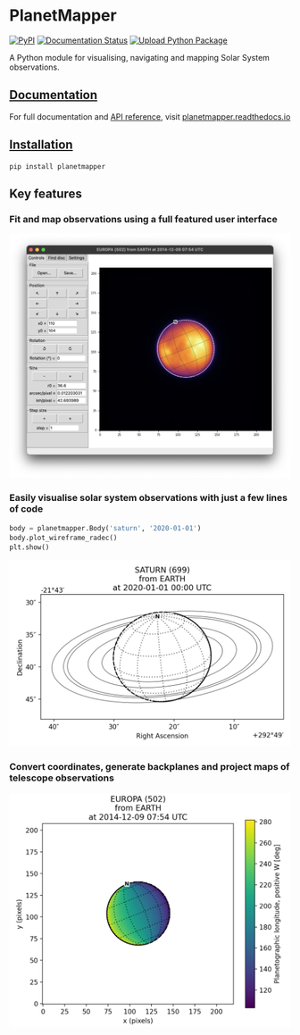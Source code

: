 # PlanetMapper

[![PyPI](https://img.shields.io/pypi/v/planetmapper?logo=python&logoColor=silver)](https://pypi.org/project/planetmapper/)
[![Documentation Status](https://readthedocs.org/projects/planetmapper/badge/?version=latest)](https://planetmapper.readthedocs.io/en/latest/?badge=latest)
[![Upload Python Package](https://github.com/ortk95/planetmapper/actions/workflows/python-publish.yml/badge.svg)](https://github.com/ortk95/planetmapper/actions/workflows/python-publish.yml)


A Python module for visualising, navigating and mapping Solar System observations.

## [Documentation](https://planetmapper.readthedocs.io)
For full documentation and [API reference](https://planetmapper.readthedocs.io/en/latest/documentation.html), visit [planetmapper.readthedocs.io](https://planetmapper.readthedocs.io/en/latest/index.html)


## [Installation](https://planetmapper.readthedocs.io/en/latest/installation.html)
```
pip install planetmapper
```

## Key features
### Fit and map observations using a full featured user interface
![PlanetMapper graphical user interface](https://github.com/ortk95/planetmapper/blob/main/docs/images/gui_fitting.png?raw=true)

### Easily visualise solar system observations with just a few lines of code

```python
body = planetmapper.Body('saturn', '2020-01-01')
body.plot_wireframe_radec()
plt.show()
```

![Image of Saturn generated with PlanetMapper](https://raw.githubusercontent.com/ortk95/planetmapper/main/docs/images/saturn_wireframe_radec.png)

### Convert coordinates, generate backplanes and project maps of telescope observations
![Image of Europa generated with PlanetMapper](https://raw.githubusercontent.com/ortk95/planetmapper/main/docs/images/europa_backplane.png)
